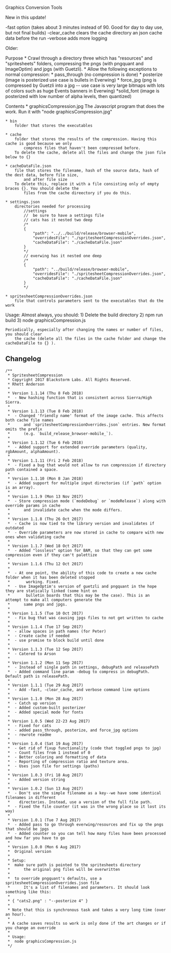 Graphics Conversion Tools

New in this update!

-fast        option (takes about 3 minutes instead of 90. Good for day to day use, but not final builds)
-clear_cache clears the cache directory an json cache data before the run
-verbose     adds more logging

Older:

Purpose
    * Crawl through a directory three which has "resources" and "spritesheets" folders, compressing the
        pngs (with pngquant and ImageOptim) and jpgs (with Guetzli).
    * Allow the following exceptions to normal compression:
        * pass_through (no compression is done)
        * posterize (image is posterized use case is bullets in Everwing)
        * force_jpg (png is compressed by Guetzli into a jpg -- use case is very large bitmaps with lots of
            colors such as huge Events banners in Everwing)
        *solid_font (image is posterized with low number of alpha levels, then quantized)

Contents
    * graphicsCompression.jpg
        The Javascript program that does the work. Run it with "node graphicsCompression.jpg"

    * bin
        folder that stores the executables

    * cache
        folder that stores the results of the compression. Having this cache is good because we only
            compress files that haven't been compressed before.
        To delete the cache, delete all the files and change the json file below to {}

    * cacheDataFile.json
        file that stores the filename, hash of the source data, hash of the dest data, before file size,
            and after file size
        To delete this, replace it with a file consisting only of empty braces {}. You should delete the
            files from the cache direectory if you do this.

    * settings.json
        directories needed for processing
            //settings
            //  be sure to have a settings file
            // cats has it nested two deep
            /*
            {
                "path": "../../build/release/browser-mobile",
                "overridesFile": "./spritesheetCompressionOverrides.json",
                "cacheDataFile": "./cacheDataFile.json"
            }
            */
            // everwing has it nested one deep
            /*
            {
                "path": "../build/release/browser-mobile",
                "overridesFile": "./spritesheetCompressionOverrides.json",
                "cacheDataFile": "./cacheDataFile.json"
            }
            */

    * spritesheetCompressionOverrides.json
        file that controls parameters sent to the executables that do the work

Usage:
    Almost always, you should:
    1) Delete the build directory
    2) npm run build
    3) node graphicsCompression.js

    Periodically, especially after changing the names or number of files, you should clear
        the cache (delete all the files in the cache folder and change the cacheDataFile to {} ).

## Changelog

```
/**
 * SpritesheetCompression
 * Copyright 2017 Blackstorm Labs. All Rights Reserved.
 * Rhett Anderson
 *
 * Version 1.1.14 (Thu 8 Feb 2018)
 *  - New hashing function that is consistent across Sierra/High Sierra.
 *
 * Version 1.1.13 (Tue 8 Feb 2018)
 *  - Changed 'friendly name' format of the image cache. This affects both cache file names
 *      and `spritesheetCompressionOverrides.json` entries. New format omits the prefix
 *      (e.g. `build_release_browser-mobile_`).
 *
 * Version 1.1.12 (Tue 6 Feb 2018)
 *  - Added support for extended override parameters (quality, rgbAmount, alphaAmount).
 *
 * Version 1.1.11 (Fri 2 Feb 2018)
 *  - Fixed a bug that would not allow to run compression if directory path contained a space.
 *
 * Version 1.1.10 (Mon 8 Jan 2018)
 *  - Added support for multiple input directories (if `path` option is an array).
 *
 * Version 1.1.9 (Mon 13 Nov 2017)
 *  - Store compression mode (`modeDebug` or `modeRelease`) along with override params in cache
 *      and invalidate cache when the mode differs.
 *
 * Version 1.1.8 (Thu 26 Oct 2017)
 *  - Cache is now tied to the library version and invalidates if outdated
 *  - Override parameters are now stored in cache to compare with new ones when validating cache
 *
 * Version 1.1.7 (Wed 18 Oct 2017)
 *  - Added "lossless" option for BAM, so that they can get some compression even if they can't palettize
 *
 * Version 1.1.6 (Thu 12 Oct 2017)
 *
 *  - At one point, the ability of this code to create a new cache folder when it has been deleted stopped
 *       working. Fixed.
 *  - Use ImageOptim's version of guetzli and pngquant in the hope they are statically linked (some hint on
 *       bulletin boards that this may be the case). This is an attempt to make all computers generate the
 *      same pngs and jpgs.
 *
 * Version 1.1.5 (Tue 10 Oct 2017)
 *  - Fix bug that was causing jpgs files to not get written to cache
 *
 * Version 1.1.4 (Tue 17 Sep 2017)
 *  - allow spaces in path names (for Peter)
 *  - Create cache if needed
 *  - use promise to block build until done
 *
 * Version 1.1.3 (Tue 12 Sep 2017)
 *  - Catered to Arson
 *
 * Version 1.1.2 (Mon 11 Sep 2017)
 *  - Instead of single path in settings, debugPath and releasePath
 *  - Added command line param -debug to compress in debugPath. Default path is releasePath.
 *
 * Version 1.1.1 (Tue 29 Aug 2017)
 *  - Add -fast, -clear_cache, and verbose command line options
 *
 * Version 1.1.0 (Mon 28 Aug 2017)
 *  - Catch up version
 *  - Added custom-built posterizer
 *  - Added special mode for fonts
 *
 * Version 1.0.5 (Wed 22-23 Aug 2017)
 *  - Fixed for cats
 *  - added pass_through, posterize, and force_jpg options
 *  - rewrote readme
 *
 * Version 1.0.4 (Sat 19 Aug 2017)
 *  - Get rid of fixup functionality (code that toggled pngs to jpg)
 *  - Count files from 1 instead of 0
 *  - Better coloring and formatting of data
 *  - Reporting of compression ratio and texture area.
 *  - Uses json file for settings (paths)
 *
 * Version 1.0.3 (Fri 18 Aug 2017)
 *  - Added version string
 *
 * Version 1.0.2 (Sun 13 Aug 2017)
 *  - Don't use the simple filename as a key--we have some identical filenames in different
 *    directories. Instead, use a version of the full file path.
 *  - Fixed the file counter (it was in the wrong place so it lost its way)
 *
 * Version 1.0.1 (Tue 7 Aug 2017)
 *  - Added pass to go through everwing/resources and fix up the pngs that should be jpgs
 *  - Added counter so you can tell how many files have been processed and how far you have to go
 *
 * Version 1.0.0 (Mon 6 Aug 2017)
 *  Original version
 *
 * Setup:
 *  make sure path is pointed to the spritesheets directory
 *      the original png files will be overwritten
 *
 *  to override pngquant's defaults, use a spritesheetCompressionOverrides.json file
 *      It's a list of filenames and parameters. It should look something like this:
 *
 * { "cats2.png" : "--posterize 4" }
 *
 * Note that this is synchronous task and takes a very long time (over an hour).
 *
 * A cache saves results so work is only done if the art changes or if you change an override
 *
 * Usage:
 *  node graphicsCompression.js
 */
```
